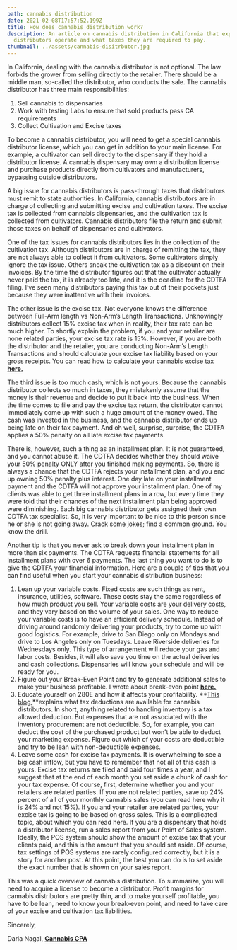 ```yaml
---
path: cannabis distribution
date: 2021-02-08T17:57:52.199Z
title: How does cannabis distribution work?
description: An article on cannabis distribution in California that explains how
  distributors operate and what taxes they are required to pay.
thumbnail: ../assets/cannabis-disitrbutor.jpg
---
```

 In California, dealing with the cannabis distributor is not optional. The law forbids the grower from selling directly to the retailer. There should be a middle man, so-called the distributor, who conducts the sale. The cannabis distributor has three main responsibilities:

1. Sell cannabis to dispensaries
2. Work with testing Labs to ensure that sold products pass CA requirements
3. Collect Cultivation and Excise taxes 

To become a cannabis distributor, you will need to get a special cannabis distributor license, which you can get in addition to your main license. For example, a cultivator can sell directly to the dispensary if they hold a distributor license. A cannabis dispensary may own a distribution license and purchase products directly from cultivators and manufacturers, bypassing outside distributors.

A big issue for cannabis distributors is pass-through taxes that distributors must remit to state authorities. In California, cannabis distributors are in charge of collecting and submitting excise and cultivation taxes. The excise tax is collected from cannabis dispensaries, and the cultivation tax is collected from cultivators. Cannabis distributors file the return and submit those taxes on behalf of dispensaries and cultivators.

One of the tax issues for cannabis distributors lies in the collection of the cultivation tax. Although distributors are in charge of remitting the tax, they are not always able to collect it from cultivators. Some cultivators simply ignore the tax issue. Others sneak the cultivation tax as a discount on their invoices. By the time the distributor figures out that the cultivator actually never paid the tax, it is already too late, and it is the deadline for the CDTFA filing. I’ve seen many distributors paying this tax out of their pockets just because they were inattentive with their invoices. 

The other issue is the excise tax. Not everyone knows the difference between Full-Arm length vs Non-Arm’s Length Transactions. Unknowingly distributors collect 15% excise tax when in reality, their tax rate can be much higher. To shortly explain the problem, if you and your retailer are none related parties, your excise tax rate is 15%. However, if you are both the distributor and the retailer, you are conducting Non-Arm’s Length Transactions and should calculate your excise tax liability based on your gross receipts. You can read how to calculate your cannabis excise tax **[here. 
](https://redeyecpa.com/blog/how-to-calculate-california-cannabis-excise-tax/)**

The third issue is too much cash, which is not yours. Because the cannabis distributor collects so much in taxes, they mistakenly assume that the money is their revenue and decide to put it back into the business. When the time comes to file and pay the excise tax return, the distributor cannot immediately come up with such a huge amount of the money owed. The cash was invested in the business, and the cannabis distributor ends up being late on their tax payment. And oh well, surprise, surprise, the CDTFA applies a 50% penalty on all late excise tax payments. 

There is, however, such a thing as an installment plan. It is not guaranteed, and you cannot abuse it. The CDTFA decides whether they should waive your 50% penalty ONLY after you finished making payments. So, there is always a chance that the CDTFA rejects your installment plan, and you end up owning 50% penalty plus interest. One day late on your installment payment and the CDTFA will not approve your installment plan. 
One of my clients was able to get three installment plans in a row, but every time they were told that their chances of the next installment plan being approved were diminishing. Each big cannabis distributor gets assigned their own CDTFA tax specialist. So, it is very important to be nice to this person since he or she is not going away. Crack some jokes; find a common ground. You know the drill. 

Another tip is that you never ask to break down your installment plan in more than six payments. The CDTFA requests financial statements for all installment plans with over 6 payments. The last thing you want to do is to give the CDTFA your financial information.
Here are a couple of tips that you can find useful when you start your cannabis distribution business:

1. Lean up your variable costs. Fixed costs are such things as rent, insurance, utilities, software. These costs stay the same regardless of how much product you sell. Your variable costs are your delivery costs, and they vary based on the volume of your sales. One way to reduce your variable costs is to have an efficient delivery schedule. Instead of driving around randomly delivering your products, try to come up with good logistics. For example, drive to San Diego only on Mondays and drive to Los Angeles only on Tuesdays. Leave Riverside deliveries for Wednesdays only. This type of arrangement will reduce your gas and labor costs. Besides, it will also save you time on the actual deliveries and cash collections. Dispensaries will know your schedule and will be ready for you. 
2. Figure out your Break-Even Point and try to generate additional sales to make your business profitable. I wrote about break-even point **[here.](https://redeyecpa.com/blog/cannabis-dispensary-profit-margin/)**
3. Educate yourself on 280E and how it affects your profitability. **[This blog ](https://redeyecpa.com/blog/what-can-i-deduct-as-a-cannabis-reseller/)**explains what tax deductions are available for cannabis distributors. In short, anything related to handling inventory is a tax allowed deduction. But expenses that are not associated with the inventory procurement are not deductible. So, for example, you can deduct the cost of the purchased product but won’t be able to deduct your marketing expense. Figure out which of your costs are deductible and try to be lean with non-deductible expenses.
4. Leave some cash for excise tax payments. It is overwhelming to see a big cash inflow, but you have to remember that not all of this cash is yours. Excise tax returns are filed and paid four times a year, and I suggest that at the end of each month you set aside a chunk of cash for your tax expense. Of course, first, determine whether you and your retailers are related parties. If you are not related parties, save up 24% percent of all of your monthly cannabis sales (you can read here why it is 24% and not 15%). If you and your retailer are related parties, your excise tax is going to be based on gross sales. This is a complicated topic, about which you can read here. If you are a dispensary that holds a distributor license, run a sales report from your Point of Sales system. Ideally, the POS system should show the amount of excise tax that your clients paid, and this is the amount that you should set aside. Of course, tax settings of POS systems are rarely configured correctly, but it is a story for another post. At this point, the best you can do is to set aside the exact number that is shown on your sales report. 

This was a quick overview of cannabis distribution. To summarize, you will need to acquire a license to become a distributor. Profit margins for cannabis distributors are pretty thin, and to make yourself profitable, you have to be lean, need to know your break-even point, and need to take care of your excise and cultivation tax liabilities.

Sincerely,

Daria Nagal, **[Cannabis CPA](https://redeyecpa.com/blog/how-to-choose-cannabis-accountant/)**